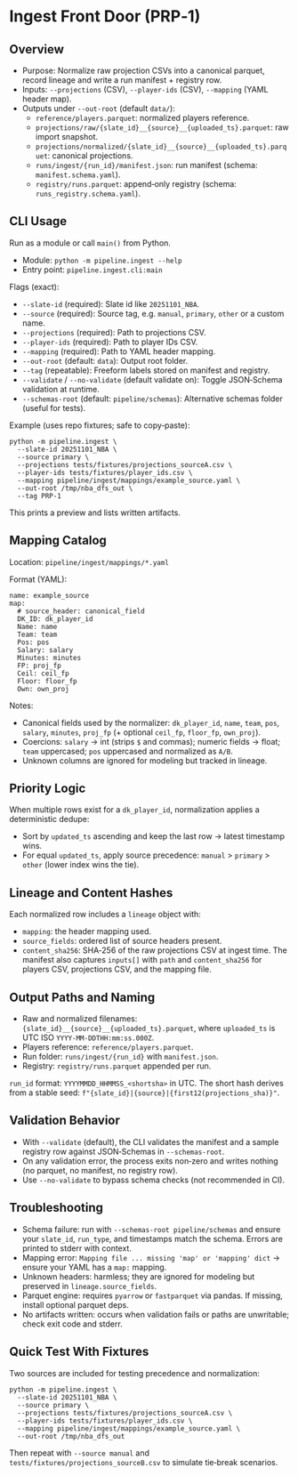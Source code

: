 # Ingest Front Door (PRP‑1)

## Overview
- Purpose: Normalize raw projection CSVs into a canonical parquet, record lineage and write a run manifest + registry row.
- Inputs: `--projections` (CSV), `--player-ids` (CSV), `--mapping` (YAML header map).
- Outputs under `--out-root` (default `data/`):
  - `reference/players.parquet`: normalized players reference.
  - `projections/raw/{slate_id}__{source}__{uploaded_ts}.parquet`: raw import snapshot.
  - `projections/normalized/{slate_id}__{source}__{uploaded_ts}.parquet`: canonical projections.
  - `runs/ingest/{run_id}/manifest.json`: run manifest (schema: `manifest.schema.yaml`).
  - `registry/runs.parquet`: append‑only registry (schema: `runs_registry.schema.yaml`).

## CLI Usage
Run as a module or call `main()` from Python.

- Module: `python -m pipeline.ingest --help`
- Entry point: `pipeline.ingest.cli:main`

Flags (exact):
- `--slate-id` (required): Slate id like `20251101_NBA`.
- `--source` (required): Source tag, e.g. `manual`, `primary`, `other` or a custom name.
- `--projections` (required): Path to projections CSV.
- `--player-ids` (required): Path to player IDs CSV.
- `--mapping` (required): Path to YAML header mapping.
- `--out-root` (default: `data`): Output root folder.
- `--tag` (repeatable): Freeform labels stored on manifest and registry.
- `--validate` / `--no-validate` (default validate on): Toggle JSON‑Schema validation at runtime.
- `--schemas-root` (default: `pipeline/schemas`): Alternative schemas folder (useful for tests).

Example (uses repo fixtures; safe to copy‑paste):
```
python -m pipeline.ingest \
  --slate-id 20251101_NBA \
  --source primary \
  --projections tests/fixtures/projections_sourceA.csv \
  --player-ids tests/fixtures/player_ids.csv \
  --mapping pipeline/ingest/mappings/example_source.yaml \
  --out-root /tmp/nba_dfs_out \
  --tag PRP-1
```
This prints a preview and lists written artifacts.

## Mapping Catalog
Location: `pipeline/ingest/mappings/*.yaml`

Format (YAML):
```
name: example_source
map:
  # source_header: canonical_field
  DK_ID: dk_player_id
  Name: name
  Team: team
  Pos: pos
  Salary: salary
  Minutes: minutes
  FP: proj_fp
  Ceil: ceil_fp
  Floor: floor_fp
  Own: own_proj
```
Notes:
- Canonical fields used by the normalizer: `dk_player_id`, `name`, `team`, `pos`, `salary`, `minutes`, `proj_fp` (+ optional `ceil_fp`, `floor_fp`, `own_proj`).
- Coercions: `salary` → int (strips `$` and commas); numeric fields → float; `team` uppercased; `pos` uppercased and normalized as `A/B`.
- Unknown columns are ignored for modeling but tracked in lineage.

## Priority Logic
When multiple rows exist for a `dk_player_id`, normalization applies a deterministic dedupe:
- Sort by `updated_ts` ascending and keep the last row → latest timestamp wins.
- For equal `updated_ts`, apply source precedence: `manual` > `primary` > `other` (lower index wins the tie).

## Lineage and Content Hashes
Each normalized row includes a `lineage` object with:
- `mapping`: the header mapping used.
- `source_fields`: ordered list of source headers present.
- `content_sha256`: SHA‑256 of the raw projections CSV at ingest time.
The manifest also captures `inputs[]` with `path` and `content_sha256` for players CSV, projections CSV, and the mapping file.

## Output Paths and Naming
- Raw and normalized filenames: `{slate_id}__{source}__{uploaded_ts}.parquet`, where `uploaded_ts` is UTC ISO `YYYY‑MM‑DDTHH:mm:ss.000Z`.
- Players reference: `reference/players.parquet`.
- Run folder: `runs/ingest/{run_id}` with `manifest.json`.
- Registry: `registry/runs.parquet` appended per run.

`run_id` format: `YYYYMMDD_HHMMSS_<shortsha>` in UTC. The short hash derives from a stable seed: `f"{slate_id}|{source}|{first12(projections_sha)}"`.

## Validation Behavior
- With `--validate` (default), the CLI validates the manifest and a sample registry row against JSON‑Schemas in `--schemas-root`.
- On any validation error, the process exits non‑zero and writes nothing (no parquet, no manifest, no registry row).
- Use `--no-validate` to bypass schema checks (not recommended in CI).

## Troubleshooting
- Schema failure: run with `--schemas-root pipeline/schemas` and ensure your `slate_id`, `run_type`, and timestamps match the schema. Errors are printed to stderr with context.
- Mapping error: `Mapping file ... missing 'map' or 'mapping' dict` → ensure your YAML has a `map:` mapping.
- Unknown headers: harmless; they are ignored for modeling but preserved in `lineage.source_fields`.
- Parquet engine: requires `pyarrow` or `fastparquet` via pandas. If missing, install optional parquet deps.
- No artifacts written: occurs when validation fails or paths are unwritable; check exit code and stderr.

## Quick Test With Fixtures
Two sources are included for testing precedence and normalization:
```
python -m pipeline.ingest \
  --slate-id 20251101_NBA \
  --source primary \
  --projections tests/fixtures/projections_sourceA.csv \
  --player-ids tests/fixtures/player_ids.csv \
  --mapping pipeline/ingest/mappings/example_source.yaml \
  --out-root /tmp/nba_dfs_out
```

Then repeat with `--source manual` and `tests/fixtures/projections_sourceB.csv` to simulate tie‑break scenarios.

